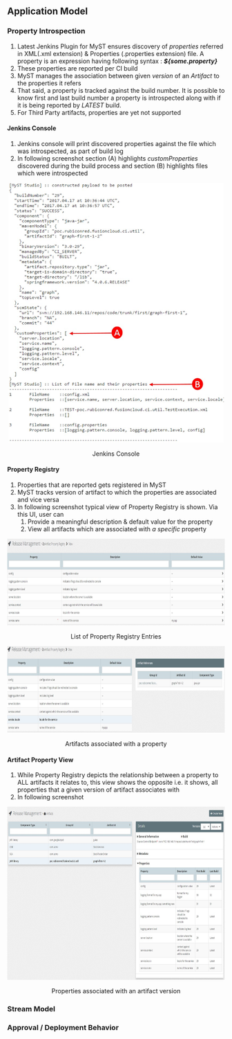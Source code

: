 ## Application Model

### Property Introspection

1. Latest Jenkins Plugin for MyST ensures discovery of *properties* referred in XML(.xml extension) & Properties (.properties extension) file. A property is an expression having following syntax : ***${some.property}***
2. These properties are reported per CI build
3. MyST manages the association between given *version* of an *Artifact* to the properties it refers
4. That said, a property is tracked against the build number. It is possible to know first and last build number a property is introspected along with if it is being reported by *LATEST* build. 
5. For Third Party artifacts, properties are yet not supported

#### Jenkins Console

1. Jenkins console will print discovered properties against the file which was introspected, as part of build log
2. In following screenshot section (A) highlights *customProperties* discovered during the build process and section (B) highlights files which were introspected 
<p align="center">
  <img src="https://github.com/soumyakbhattacharyya/application-model-featureset/blob/master/jenkins-console.jpg" width="500" height="600"/>
  <p align="center">Jenkins Console</p>
</p>  


#### Property Registry

1. Properties that are reported gets registered in MyST
2. MyST tracks version of artifact to which the properties are associated and vice versa
3. In following screenshot typical view of Property Registry is shown. Via this UI, user can
	1. Provide a meaningful description & default value for the property
	2. View all artifacts which are associated with *a specific* property 
<p align="center">
  <img src="https://github.com/soumyakbhattacharyya/application-model-featureset/blob/master/property-registry-list-view.jpg" width="800" height="200"/>
  <p align="center">List of Property Registry Entries</p>
</p>
<p align="center">
  <img src="https://github.com/soumyakbhattacharyya/application-model-featureset/blob/master/property-registry-artifact-view.jpg" width="800" height="200"/>
  <p align="center">Artifacts associated with a property</p>
</p>

#### Artifact Property View

1. While Property Registry depicts the relationship between a property to ALL artifacts it relates to, this view shows the opposite i.e. it shows, all properties that a given version of artifact associates with 
2. In following screenshot 
<p align="center">
  <img src="https://github.com/soumyakbhattacharyya/application-model-featureset/blob/master/artifact-properties-view.jpg" width="800" height="400"/>
  <p align="center">Properties associated with an artifact version</p>
</p>

### Stream Model

### Approval / Deployment Behavior
